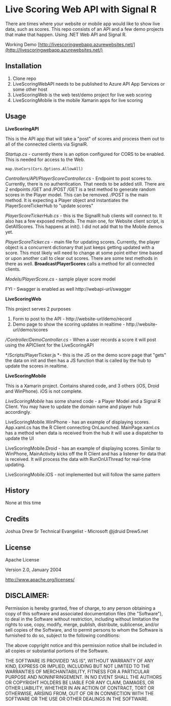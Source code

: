 # Live Scoring Web API with Signal R #

There are times where your website or mobile app would like to show live data, such as scores. This repo consists of an API and a few demo projects that make that happen. Using .NET Web API and Signal R.

Working Demo [http://livescoringwebapp.azurewebsites.net/](http://livescoringwebapp.azurewebsites.net/)


## Installation ##

1. Clone repo
2. LiveScoringWebAPI needs to be published to Azure API App Services or some other host
3. LiveScoringWeb is the web test/demo project for live web scoring
4. LiveScoringMobile is the mobile Xamarin apps for live scoring

## Usage ##

**LiveScoringAPI**

This is the API app that will take a "post" of scores and process them out to all of the connected clients via SignalR. 

*Startup.cs* - currently there is an option configured for CORS to be enabled. This is needed for access to the Web.

    map.UseCors(Cors.Options.AllowAll)

*Controllers/API/PlayerScoreController.cs* - Endpoint to post scores to. Currently, there is no authentication. That needs to be added still. There are 2 endpoints /GET and /POST
/GET is a test method to generate random scores in the Player model. This can be removed.
/POST is the main method. It is expecting a Player object and instantiates the PlayerScoreTickerHub to "update scores"

*PlayerScoreTickerHub.cs* - this is the SignalR hub clients will connect to. It also has a few exposed methods. The main one, for Website client script, is GetAllScores. This happens at init(). I did not add that to the Mobile demos yet.

*PlayerScoreTicker.cs* - main file for updating scores. Currently, the player object is a concurrent dictionary that just keeps getting updated with a score. This most likely will need to change at some point either time based or upon another call to clear out scores. There are some test methods in there as well. **BroadcastPlayerScores** calls a method for all connected clients.

*Models/PlayerScore.cs* - sample player score model

FYI - Swagger is enabled as well http://webapi-url/swagger

**LiveScoringWeb**

This project serves 2 purposes

1. Form to post to the API - http://website-url/demo/record 
2. Demo page to show the scoring updates in realtime - http://website-url/demo/scores

*/Controller/DemoController.cs* - When a user records a score it will post using the APIClient for the LiveScoringAPI

*/Scripts/PlayerTicker.js *- this is the JS on the demo score page that "gets" the data on init and then has a JS function that is called by the hub to update the scores in realtime.

**LiveScoringMobile**

This is a Xamarin project. Contains shared code, and 3 others (iOS, Droid and WinPhone). iOS is not complete.

*LiveScoringMobile* has some shared code - a Player Model and a Signal R Client. You may have to update the domain name and player hub accordingly.

LiveScoringMobile.WinPhone - has an example of displaying scores. App.xaml.cs has the R Client connecting OnLaunched. MainPage.xaml.cs has a method when data is received from the hub it will use a dispatcher to update the UI

LiveScoringMobile.Droid - has an example of displaying scores. Similar to WinPhone, MainActivity kicks off the R Client and has a listener for data that is received. It will process the data with RunOnUiThread for real-time updating.

LiveScoringMobile.iOS - not implemented but will follow the same pattern

## History ##

None at this time

## Credits ##

Joshua Drew
Sr Technical Evangelist - Microsoft
@jdruid
Drew5.net

## License ##

Apache License 

Version 2.0, January 2004 

http://www.apache.org/licenses/ 

## DISCLAIMER: ##

Permission is hereby granted, free of charge, to any person obtaining a copy
of this software and associated documentation files (the "Software"), to deal
in the Software without restriction, including without limitation the rights
to use, copy, modify, merge, publish, distribute, sublicense, and/or sell
copies of the Software, and to permit persons to whom the Software is
furnished to do so, subject to the following conditions:

The above copyright notice and this permission notice shall be included in
all copies or substantial portions of the Software.

THE SOFTWARE IS PROVIDED "AS IS", WITHOUT WARRANTY OF ANY KIND, EXPRESS OR
IMPLIED, INCLUDING BUT NOT LIMITED TO THE WARRANTIES OF MERCHANTABILITY,
FITNESS FOR A PARTICULAR PURPOSE AND NONINFRINGEMENT. IN NO EVENT SHALL THE
AUTHORS OR COPYRIGHT HOLDERS BE LIABLE FOR ANY CLAIM, DAMAGES, OR OTHER
LIABILITY, WHETHER IN AN ACTION OF CONTRACT, TORT OR OTHERWISE, ARISING FROM,
OUT OF OR IN CONNECTION WITH THE SOFTWARE OR THE USE OR OTHER DEALINGS IN
THE SOFTWARE.


